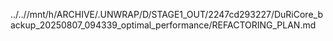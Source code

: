 ../..//mnt/h/ARCHIVE/.UNWRAP/D/STAGE1_OUT/2247cd293227/DuRiCore_backup_20250807_094339_optimal_performance/REFACTORING_PLAN.md